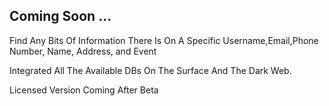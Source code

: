 ## Coming Soon ...
Find Any Bits Of Information There Is On A Specific Username,Email,Phone Number, Name, Address, and Event

Integrated All The Available DBs On The Surface And The Dark Web.

Licensed Version Coming After Beta
